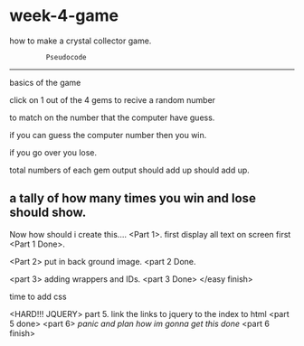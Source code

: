 # week-4-game

how to make a crystal collector game.

             Pseudocode
_______________________________________

basics of the game

click on 1 out of the 4 gems to recive a random number

to match on the number that the computer have guess.

if you can guess the computer number then you win.

if you go over you lose.

total numbers of each gem output should add up should add up.

a tally of how many times you win and lose should show.
-----------------------------------------
Now how should i create this....
<easy>
<Part 1>. first display all text on screen first
<Part 1 Done>.

<Part 2>
put in back ground image.
<part 2 Done.

<part 3>
adding wrappers and IDs.
<part 3 Done>
</easy finish>

<medium>
<part 4>
time to add css
<part 4 done>
<medium finish>

<HARD!!! JQUERY>
part 5.
link the links to jquery to the index to html
<part 5 done>
<part 6>
*panic and plan how im gonna get this done*
<part 6 finish>

